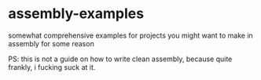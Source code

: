 # assembly-examples
somewhat comprehensive examples for projects you might want to make in assembly for some reason

PS: this is not a guide on how to write clean assembly, because quite frankly, i fucking suck at it.
